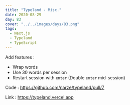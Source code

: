 ```yaml
---
title: "Typeland - Misc."
date: 2020-08-29
day: 83
cover: "../../images/days/83.png"
tags:
  - Next.js
  - Typeland
  - TypeScript
---
```


Add features :

- Wrap words
- Use 30 words per session
- Restart session with `enter` (Double `enter` mid-session)

Code : https://github.com/narze/typeland/pull/7

Link : https://typeland.vercel.app

